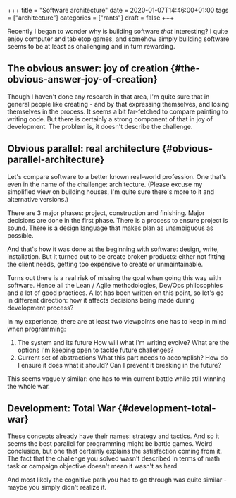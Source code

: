 +++
title = "Software architecture"
date = 2020-01-07T14:46:00+01:00
tags = ["architecture"]
categories = ["rants"]
draft = false
+++

Recently I began to wonder why is building software _that_ interesting?
I quite enjoy computer and tabletop games, and somehow simply building software seems to be at least as challenging and in turn rewarding.


## The obvious answer: joy of creation {#the-obvious-answer-joy-of-creation}

Though I haven't done any research in that area, I'm quite sure that in general people like creating - and by that expressing themselves, and losing themselves in the process.
It seems a bit far-fetched to compare painting to writing code. But there is certainly a strong component of that in joy of development.
The problem is, it doesn't describe the challenge.


## Obvious parallel: <span class="underline">real</span> architecture {#obvious-parallel-architecture}

Let's compare software to a better known real-world profession. One that's even in the name of the challenge: architecture.
(Please excuse my simplified view on building houses, I'm quite sure there's more to it and alternative versions.)

There are 3 major phases: project, construction and finishing.
Major decisions are done in the first phase.
There is a process to ensure project is sound. There is a design language that makes plan as unambiguous as possible.

And that's how it was done at the beginning with software: design, write, installation.
But it turned out to be create broken products: either not fitting the client needs, getting too expensive to create or unmaintainable.

Turns out there is a real risk of missing the goal when going this way with software.
Hence all the Lean / Agile methodologies, Dev/Ops philosophies and a lot of good practices.
A lot has been written on this point, so let's go in different direction: how it affects decisions being made during development process?

In my experience, there are at least two viewpoints one has to keep in mind when programming:

1.  The system and its future
    How will what I'm writing evolve? What are the options I'm keeping open to tackle future challenges?
2.  Current set of abstractions
    What this part needs to accomplish? How do I ensure it does what it should? Can I prevent it breaking in the future?

This seems vaguely similar: one has to win current battle while still winning the whole war.


## Development: Total War {#development-total-war}

These concepts already have their names: strategy and tactics.
And so it seems the best parallel for programming might be battle games.
Weird conclusion, but one that certainly explains the satisfaction coming from it.
The fact that the challenge you solved wasn't described in terms of math task or campaign objective doesn't mean it wasn't as hard.

And most likely the cognitive path you had to go through was quite similar - maybe you simply didn't realize it.

